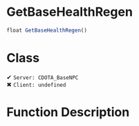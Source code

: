 # GetBaseHealthRegen
```js
float GetBaseHealthRegen()
```
# Class
✔ `Server: CDOTA_BaseNPC`  
✖ `Client: undefined`  

# Function Description

